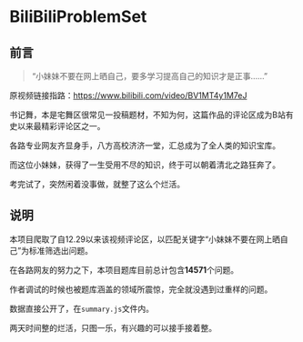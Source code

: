 # BiliBiliProblemSet

## 前言

> “小妹妹不要在网上晒自己，要多学习提高自己的知识才是正事……”

原视频链接指路：https://www.bilibili.com/video/BV1MT4y1M7eJ

书记舞，本是宅舞区很常见一投稿题材，不知为何，这篇作品的评论区成为B站有史以来最精彩评论区之一。

各路专业网友齐显身手，八方高校济济一堂，汇总成为了全人类的知识宝库。

而这位小妹妹，获得了一生受用不尽的知识，终于可以朝着清北之路狂奔了。

考完试了，突然闲着没事做，就整了这么个烂活。

## 说明

本项目爬取了自12.29以来该视频评论区，以匹配关键字“小妹妹不要在网上晒自己”为标准筛选出问题。

在各路网友的努力之下，本项目题库目前总计包含**14571**个问题。

作者调试的时候也被题库涵盖的领域所震惊，完全就没遇到过重样的问题。

数据直接公开了，在`summary.js`文件内。

两天时间整的烂活，只图一乐，有兴趣的可以接手接着整。